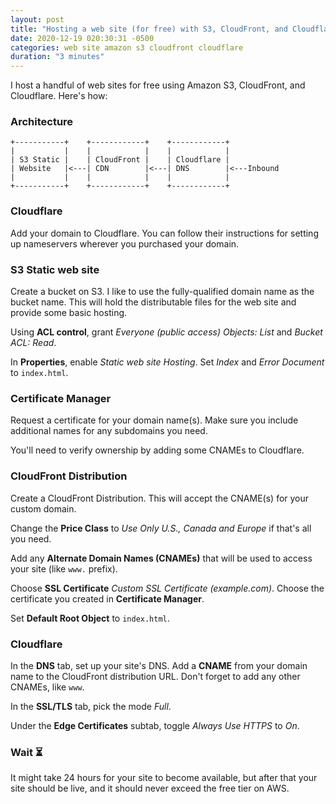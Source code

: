 ```yaml
---
layout: post
title: "Hosting a web site (for free) with S3, CloudFront, and Cloudflare"
date: 2020-12-19 020:30:31 -0500
categories: web site amazon s3 cloudfront cloudflare
duration: "3 minutes"
---
```


I host a handful of web sites for free using Amazon S3, CloudFront, and Cloudflare. Here's how:

### Architecture

```
+-----------+    +------------+    +------------+
|           |    |            |    |            |
| S3 Static |    | CloudFront |    | Cloudflare |
| Website   |<---| CDN        |<---| DNS        |<---Inbound
|           |    |            |    |            |
+-----------+    +------------+    +------------+
```

### Cloudflare

Add your domain to Cloudflare. You can follow their instructions for setting up nameservers wherever you purchased your domain.

### S3 Static web site

Create a bucket on S3. I like to use the fully-qualified domain name as the bucket name. This will hold the distributable files for the web site and provide some basic hosting.

Using **ACL control**, grant _Everyone (public access)_ _Objects: List_ and _Bucket ACL: Read_.

In **Properties**, enable _Static web site Hosting_. Set _Index_ and _Error Document_ to `index.html`.

### Certificate Manager

Request a certificate for your domain name(s). Make sure you include additional names for any subdomains you need.

You'll need to verify ownership by adding some CNAMEs to Cloudflare.

### CloudFront Distribution

Create a CloudFront Distribution. This will accept the CNAME(s) for your custom domain.

Change the **Price Class** to _Use Only U.S., Canada and Europe_ if that's all you need.

Add any **Alternate Domain Names (CNAMEs)** that will be used to access your site (like `www.` prefix).

Choose **SSL Certificate** _Custom SSL Certificate (example.com)_. Choose the certificate you created in **Certificate Manager**.

Set **Default Root Object** to `index.html`.

### Cloudflare

In the **DNS** tab, set up your site's DNS. Add a **CNAME** from your domain name to the CloudFront distribution URL. Don't forget to add any other CNAMEs, like `www`.

In the **SSL/TLS** tab, pick the mode _Full_.

Under the **Edge Certificates** subtab, toggle _Always Use HTTPS_ to _On_.

### Wait ⏳

It might take 24 hours for your site to become available, but after that your site should be live, and it should never exceed the free tier on AWS.

